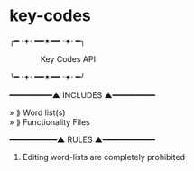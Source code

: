# key-codes
╭━ ⋅𖥔⋅ ━━✶━━ ⋅𖥔⋅ ━╮

&nbsp;&nbsp;&nbsp;&nbsp;&nbsp;&nbsp;&nbsp;&nbsp;&nbsp;&nbsp;&nbsp;&nbsp;&nbsp;&nbsp;Key Codes API

╰━ ⋅𖥔⋅ ━━✶━━ ⋅𖥔⋅ ━╯

━━━━━━━━━▲ INCLUDES ▲━━━━━━━━━

 » ⟫ Word list(s) <br>
 » ⟫ Functionality Files
 
━━━━━━━━━━▲ RULES ▲━━━━━━━━━━━

1. Editing word-lists are completely prohibited

